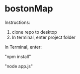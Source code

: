 # bostonMap

Instructions:

1. clone repo to desktop
2. In terminal, enter project folder

In Terminal, enter:

"npm install"

"node app.js"
